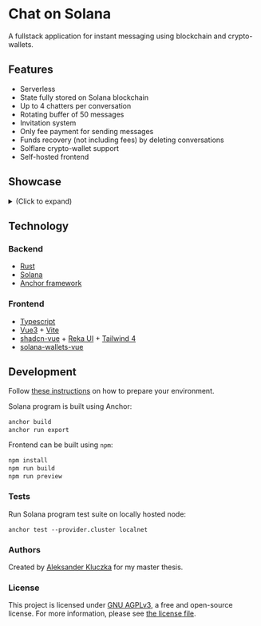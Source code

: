 # Chat on Solana

A fullstack application for instant messaging using blockchain and crypto-wallets.

## Features

- Serverless
- State fully stored on Solana blockchain
- Up to 4 chatters per conversation
- Rotating buffer of 50 messages
- Invitation system
- Only fee payment for sending messages
- Funds recovery (not including fees) by deleting conversations
- Solflare crypto-wallet support
- Self-hosted frontend

## Showcase

<details>
<summary>(Click to expand)</summary>

### Welcome page

Brief explanation and step-by-step instructions on how to join.

![Welcome Page](docs/assets/welcome-page.png)

### Invitation system

Send invites to other registered on Solana wallets. Choose to accept or reject them.

![Invitation Page](docs/assets/invitation-page.png)

### Chat view

Minimal chat with timestamps and message authors, multiple chatters supported.

![Chat page](docs/assets/chat-page.png)

</details>


## Technology

### Backend

- [Rust](https://www.rust-lang.org/)
- [Solana](https://solana.com/docs)
- [Anchor framework](https://www.anchor-lang.com/docs)

### Frontend

- [Typescript](https://www.typescriptlang.org/)
- [Vue3](https://vuejs.org/) + [Vite](https://vite.dev/)
- [shadcn-vue](https://www.shadcn-vue.com/) + [Reka UI](https://reka-ui.com/) + [Tailwind 4](https://tailwindcss.com/blog/tailwindcss-v4)
- [solana-wallets-vue](https://github.com/lorisleiva/solana-wallets-vue)

## Development

Follow [these instructions](https://www.anchor-lang.com/docs/installation) on how to prepare your environment.

Solana program is built using Anchor:

```
anchor build
anchor run export
```

Frontend can be built using `npm`:

```
npm install
npm run build
npm run preview
```

### Tests

Run Solana program test suite on locally hosted node:

```
anchor test --provider.cluster localnet
```

### Authors

Created by [Aleksander Kluczka](https://github.com/vis4rd) for my master thesis.

### License

This project is licensed under [GNU AGPLv3](https://choosealicense.com/licenses/agpl-3.0/#), a free and open-source license. For more information, please see [the license file](LICENSE.md).
